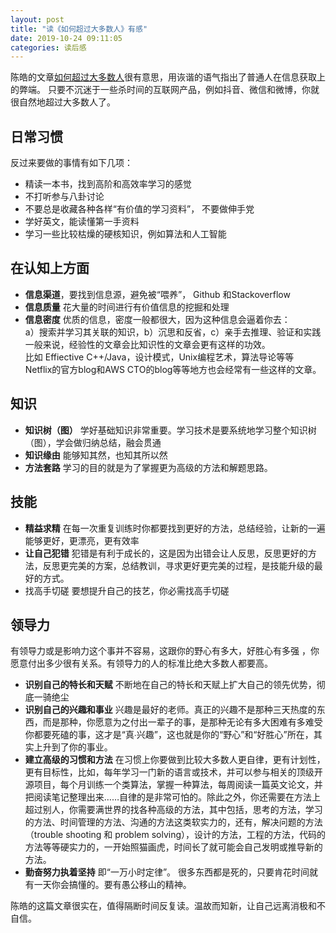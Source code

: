 ```yaml
---
layout: post
title: "读《如何超过大多数人》有感"
date: 2019-10-24 09:11:05
categories: 读后感
---
```

陈皓的文章[如何超过大多数人](https://coolshell.cn/articles/19464.html)很有意思，用诙谐的语气指出了普通人在信息获取上的弊端。
只要不沉迷于一些杀时间的互联网产品，例如抖音、微信和微博，你就很自然地超过大多数人了。
## 日常习惯
反过来要做的事情有如下几项：
- 精读一本书，找到高阶和高效率学习的感觉
- 不打听参与八卦讨论
- 不要总是收藏各种各样“有价值的学习资料”， 不要做伸手党
- 学好英文，能读懂第一手资料
- 学习一些比较枯燥的硬核知识，例如算法和人工智能

## 在认知上方面
- **信息渠道**，要找到信息源，避免被“喂养”， Github 和Stackoverflow
- **信息质量** 花大量的时间进行有价值信息的挖掘和处理
- **信息密度** 优质的信息，密度一般都很大，因为这种信息会逼着你去：  
  a）搜索并学习其关联的知识，b）沉思和反省，c）亲手去推理、验证和实践
  一般来说，经验性的文章会比知识性的文章会更有这样的功效。  
  比如 Effiective C++/Java，设计模式，Unix编程艺术，算法导论等等  
  Netflix的官方blog和AWS CTO的blog等等地方也会经常有一些这样的文章。  

## 知识
- **知识树（图）** 学好基础知识非常重要。学习技术是要系统地学习整个知识树（图），学会做归纳总结，融会贯通
- **知识缘由** 能够知其然，也知其所以然
- **方法套路**  学习的目的就是为了掌握更为高级的方法和解题思路。

## 技能
- **精益求精** 在每一次重复训练时你都要找到更好的方法，总结经验，让新的一遍能够更好，更漂亮，更有效率
- **让自己犯错** 犯错是有利于成长的，这是因为出错会让人反思，反思更好的方法，反思更完美的方案，总结教训，寻求更好更完美的过程，是技能升级的最好的方式。
- 找高手切磋 要想提升自己的技艺，你必需找高手切磋  

## 领导力  
有领导力或是影响力这个事并不容易，这跟你的野心有多大，好胜心有多强 ，你愿意付出多少很有关系。有领导力的人的标准比绝大多数人都要高。
- **识别自己的特长和天赋** 不断地在自己的特长和天赋上扩大自己的领先优势，彻底一骑绝尘
- **识别自己的兴趣和事业** 兴趣是最好的老师。真正的兴趣不是那种三天热度的东西，而是那种，你愿意为之付出一辈子的事，是那种无论有多大困难有多难受你都要死磕的事，这才是“真∙兴趣”，这也就是你的“野心”和“好胜心”所在，其实上升到了你的事业。
- **建立高级的习惯和方法** 在习惯上你要做到比较大多数人更自律，更有计划性，更有目标性，比如，每年学习一门新的语言或技术，并可以参与相关的顶级开源项目，每个月训练一个类算法，掌握一种算法，每周阅读一篇英文论文，并把阅读笔记整理出来……自律的是非常可怕的。除此之外，你还需要在方法上超过别人，你需要满世界的找各种高级的方法，其中包括，思考的方法，学习的方法、时间管理的方法、沟通的方法这类软实力的，还有，解决问题的方法（trouble shooting 和 problem solving），设计的方法，工程的方法，代码的方法等等硬实力的，一开始照猫画虎，时间长了就可能会自己发明或推导新的方法。
- **勤奋努力执着坚持**  即“一万小时定律”。 很多东西都是死的，只要肯花时间就有一天你会搞懂的。要有愚公移山的精神。

陈皓的这篇文章很实在，值得隔断时间反复读。温故而知新，让自己远离消极和不自信。  
